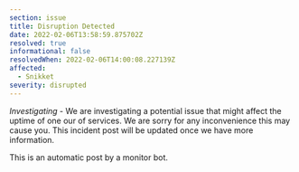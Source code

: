 ```yaml
---
section: issue
title: Disruption Detected
date: 2022-02-06T13:58:59.875702Z
resolved: true
informational: false
resolvedWhen: 2022-02-06T14:00:08.227139Z
affected:
  - Snikket
severity: disrupted
---
```

*Investigating* - We are investigating a potential issue that might affect the uptime of one our of services. We are sorry for any inconvenience this may cause you. This incident post will be updated once we have more information.

This is an automatic post by a monitor bot.
        